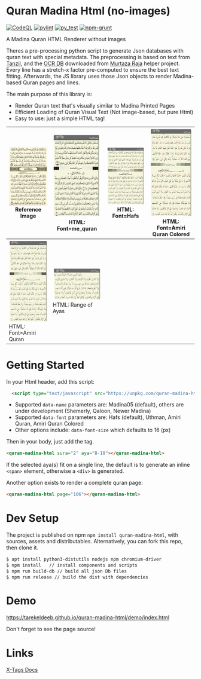 # Quran Madina Html (no-images)
[![CodeQL](https://github.com/tarekeldeeb/quran-madina-html/actions/workflows/github-code-scanning/codeql/badge.svg)](https://github.com/tarekeldeeb/quran-madina-html/actions/workflows/github-code-scanning/codeql)
[![pylint](https://github.com/tarekeldeeb/quran-madina-html/actions/workflows/pylint.yml/badge.svg)](https://github.com/tarekeldeeb/quran-madina-html/actions/workflows/pylint.yml)
[![py_test](https://github.com/tarekeldeeb/quran-madina-html/actions/workflows/py_test.yml/badge.svg)](https://github.com/tarekeldeeb/quran-madina-html/actions/workflows/py_test.yml)
[![npm-grunt](https://github.com/tarekeldeeb/quran-madina-html/actions/workflows/npm-grunt.yml/badge.svg)](https://github.com/tarekeldeeb/quran-madina-html/actions/workflows/npm-grunt.yml)

A Madina Quran HTML Renderer without images

Theres a pre-processing python script to generate Json databases with quran text with special metadata. The preprocessing is based on text from [Tanzil](tanzil.net), and the [OCR DB](https://github.com/quran/ayah-detection) downloaded from [Murtaza Raja](https://github.com/murtraja/quran-android-images-helper) helper project.
Every line has a stretch-x factor pre-computed to ensure the best text fitting. Afterwards, the JS library uses those Json objects to render Madina-based Quran pages and lines.

The main purpose of this library is:
* Render Quran text that's visually similar to Madina Printed Pages
* Efficient Loading of Quran Visual Text (Not image-based, but pure Html)
* Easy to use: just a simple HTML tag!

| <img src="demo/img/p106-image.JPG" width="200px"> <br />Reference Image | <img src="demo/img/p106-me_quran.JPG" width="200px"> <br /> HTML: Font=me_quran |<img src="demo/img/p106-hafs.JPG" width="200px"> <br />HTML: Font=Hafs |<img src="demo/img/p106-amiri-colored.JPG" width="200px"> <br /> HTML: Font=Amiri Quran Colored |
| -------------------------------------------------------------------|--------------------------------------------------|-------------------------------------------------------------------|--------------------------------------------------|
| <img src="demo/img/p106-amiri.JPG" width="200px"> <br />HTML: Font=Amiri Quran |  <img src="demo/img/p106-hafs-part.JPG" width="200px"> <br /> HTML: Range of Ayas |

# Getting Started
In your Html header, add this script:
```html
  <script type="text/javascript" src="https://unpkg.com/quran-madina-html"></script>
```
* Supported ``data-name`` parameters are: Madina05 (default), others are under development (Shemerly, Qaloon, Newer Madina)
* Supported ``data-font`` parameters are: Hafs (default), Uthman, Amiri Quran, Amiri Quran Colored
* Other options include: ``data-font-size`` which defaults to 16 (px)

Then in your body, just add the tag.
```html
<quran-madina-html sura="2" aya="8-10"></quran-madina-html>
```
 If the selected aya(s) fit on a single line, the default is to generate an inline ``<span>`` element, otherwise a ``<div>`` is generated.

 Another option exists to render a complete quran page:
 ```html
<quran-madina-html page="106"></quran-madina-html>
```
  
# Dev Setup

The project is published on npm ``npm install quran-madina-html``, with sources, assets and distributables.
Alternatively, you can fork this repo, then clone it.

```
$ apt install python3-distutils nodejs npm chromium-driver
$ npm install	// install components and scripts
$ npm run build-db // build all json Db files
$ npm run release // build the dist with dependencies

```

# Demo

https://tarekeldeeb.github.io/quran-madina-html/demo/index.html

Don't forget to see the page source!

# Links

[X-Tags Docs](http://x-tags.org/docs)
